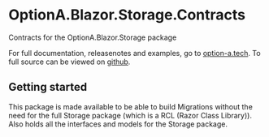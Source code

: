 # OptionA.Blazor.Storage.Contracts
Contracts for the OptionA.Blazor.Storage package

For full documentation, releasenotes and examples, go to [option-a.tech](https://www.option-a.tech/documentation/blazor/storage). To full source can be viewed on [github](https://github.com/evdboom/OptionA.Blazor).

## Getting started
This package is made available to be able to build Migrations without the need for the full Storage package (which is a RCL (Razor Class Library)).
Also holds all the interfaces and models for the Storage package.